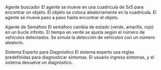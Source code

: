 Agente buscador
El agente se mueve en una cuadrícula de 5x5 para encontrar un objeto.
El objeto se coloca aleatoriamente en la cuadrícula.
El agente se mueve paso a paso hasta encontrar el objeto.

Agente de Semáforo
El semáforo cambia de estado (verde, amarillo, rojo) en un bucle infinito.
El tiempo en verde se ajusta según el número de vehículos detectados.
Se simula la detección de vehículos con un número aleatorio.

Sistema Experto para Diagnóstico
El sistema experto usa reglas predefinidas para diagnosticar síntomas.
El usuario ingresa síntomas, y el sistema devuelve un diagnóstico.